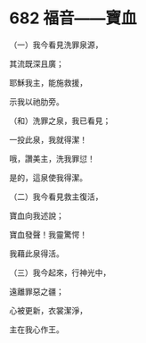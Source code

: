 # 682 福音——寶血

（一）我今看見洗罪泉源，

其流既深且廣；

耶穌我主，能施救援，

示我以祂肋旁。

（和）洗罪之泉，我已看見；

一投此泉，我就得潔！

哦，讚美主，洗我罪愆！

是的，這泉使我得潔。

（二）我今看見救主復活，

寶血向我述說；

寶血發聲！我靈驚愕！

我藉此泉得活。

（三）我今起來，行神光中，

遠離罪惡之疆；

心被更新，衣裳潔淨，

主在我心作王。

